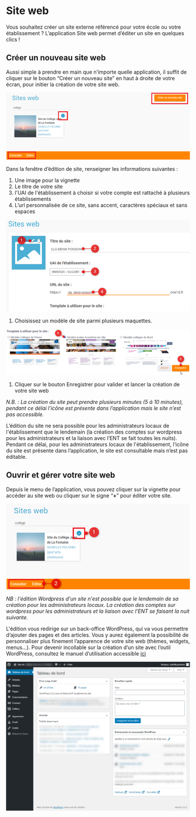 # Site web

Vous souhaitez créer un site externe référencé pour votre école ou votre établissement ? L’application Site web permet d’éditer un site en quelques clics !

## Créer un nouveau site web <a id="creer-un-nouveau-site-web"></a>

Aussi simple à prendre en main que n’importe quelle application, il suffit de cliquer sur le bouton “Créer un nouveau site” en haut à droite de votre écran, pour initier la création de votre site web.

![](.gitbook/assets/neo-presentation.png)

Dans la fenêtre d’édition de site, renseigner les informations suivantes :‌

1. Une image pour la vignette
2. Le titre de votre site
3. l'UAI de l'établissement à choisir si votre compte est rattaché à plusieurs établissements
4. L’url personnalisée de ce site, sans accent, caractères spéciaux et sans espaces

![](.gitbook/assets/neo-formcrea1.png)

1. Choisissez un modèle de site parmi plusieurs maquettes.‌

![](.gitbook/assets/neo-formcrea3.png)

1. Cliquer sur le bouton Enregistrer pour valider et lancer la création de votre site web‌

_N.B. : La création du site peut prendre plusieurs minutes \(5 à 10 minutes\), pendant ce délai l’icône est présente dans l’application mais le site n’est pas accessible._

L’édition du site ne sera possible pour les administrateurs locaux de l'établissement que le lendemain \(la création des comptes sur wordpress pour les administrateurs et la liaison avec l’ENT se fait toutes les nuits\). Pendant ce délai, pour les administrateurs locaux de l'établissement, l’icône du site est présente dans l’application, le site est consultable mais n’est pas éditable.

## Ouvrir et gérer votre site web <a id="ouvrir-et-gerer-votre-site-web"></a>

Depuis le menu de l’application, vous pouvez cliquer sur la vignette pour accéder au site web ou cliquer sur le signe “**+**” pour éditer votre site.‌

![](.gitbook/assets/neo-edit.png)

_NB : l'édition Wordpress d'un site n'est possible que le lendemain de sa création pour les administrateurs locaux. La création des comptes sur wordpress pour les administrateurs et la liaison avec l’ENT se faisant la nuit suivante._

L'édition vous redirige sur un back-office WordPress, qui va vous permettre d’ajouter des pages et des articles. Vous y aurez également la possibilité de personnaliser plus finement l’apparence de votre site web \(thèmes, widgets, menus…\). Pour devenir incollable sur la création d’un site avec l’outil WordPress, consultez le manuel d’utilisation accessible [ici](https://wordpress.com/fr/support/)​

![](.gitbook/assets/wordpress.png)

